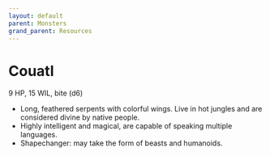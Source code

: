 ```yaml
---
layout: default
parent: Monsters
grand_parent: Resources
---
```


# Couatl

9 HP, 15 WIL, bite (d6)  

- Long, feathered serpents with colorful wings.   Live in hot jungles and are considered divine by native people.  
- Highly intelligent and magical, are capable of speaking multiple languages.  
- Shapechanger: may take the form of beasts and humanoids.  


